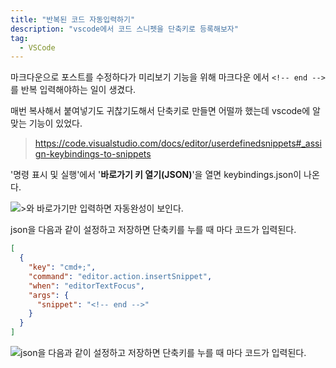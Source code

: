 ```yaml
---
title: "반복된 코드 자동입력하기"
description: "vscode에서 코드 스니펫을 단축키로 등록해보자"
tag:
  - VSCode
---
```


마크다운으로 포스트를 수정하다가 미리보기 기능을 위해 마크다운 에서 `<!-- end -->`를 반복 입력해야하는 일이 생겼다.

매번 복사해서 붙여넣기도 귀찮기도해서 단축키로 만들면 어떨까 했는데 vscode에 알맞는 기능이 있었다.

> https://code.visualstudio.com/docs/editor/userdefinedsnippets#_assign-keybindings-to-snippets

'명령 표시 및 실행'에서 '**바로가기 키 열기(JSON)**'을 열면 keybindings.json이 나온다.

![>와 바로가기만 입력하면 자동완성이 보인다.](https://github.com/Zamoca42/next-blog/assets/96982072/5c58c4b0-03bb-4a43-bd9d-d381588ea1e4)

<!-- end -->

json을 다음과 같이 설정하고 저장하면 단축키를 누를 때 마다 코드가 입력된다.

```json:keybindings.json
[
  {
    "key": "cmd+;",
    "command": "editor.action.insertSnippet",
    "when": "editorTextFocus",
    "args": {
      "snippet": "<!-- end -->"
    }
  }
]
```

![json을 다음과 같이 설정하고 저장하면 단축키를 누를 때 마다 코드가 입력된다.](https://github.com/Zamoca42/next-blog/assets/96982072/e93a9d5c-d4d7-4be0-a66d-dca08b051275)
